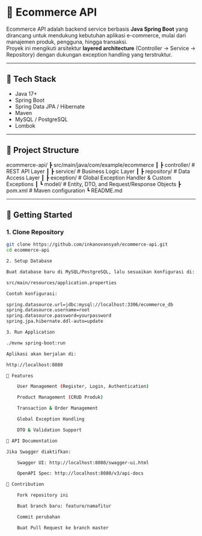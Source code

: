 # 🛒 Ecommerce API

Ecommerce API adalah backend service berbasis **Java Spring Boot** yang dirancang untuk mendukung kebutuhan aplikasi e-commerce, mulai dari manajemen produk, pengguna, hingga transaksi.  
Proyek ini mengikuti arsitektur **layered architecture** (Controller → Service → Repository) dengan dukungan exception handling yang terstruktur.

---

## 🔧 Tech Stack
- Java 17+
- Spring Boot
- Spring Data JPA / Hibernate
- Maven
- MySQL / PostgreSQL
- Lombok

---

## 📂 Project Structure

ecommerce-api/
┣ src/main/java/com/example/ecommerce
┃ ┣ controller/ # REST API Layer
┃ ┣ service/ # Business Logic Layer
┃ ┣ repository/ # Data Access Layer
┃ ┣ exception/ # Global Exception Handler & Custom Exceptions
┃ ┗ model/ # Entity, DTO, and Request/Response Objects
┣ pom.xml # Maven configuration
┗ README.md


---

## 🚀 Getting Started

### 1. Clone Repository
```bash
git clone https://github.com/inkanovansyah/ecommerce-api.git
cd ecommerce-api

2. Setup Database

Buat database baru di MySQL/PostgreSQL, lalu sesuaikan konfigurasi di:

src/main/resources/application.properties

Contoh konfigurasi:

spring.datasource.url=jdbc:mysql://localhost:3306/ecommerce_db
spring.datasource.username=root
spring.datasource.password=yourpassword
spring.jpa.hibernate.ddl-auto=update

3. Run Application

./mvnw spring-boot:run

Aplikasi akan berjalan di:

http://localhost:8080

📌 Features

    User Management (Register, Login, Authentication)

    Product Management (CRUD Produk)

    Transaction & Order Management

    Global Exception Handling

    DTO & Validation Support

🧪 API Documentation

Jika Swagger diaktifkan:

    Swagger UI: http://localhost:8080/swagger-ui.html

    OpenAPI Spec: http://localhost:8080/v3/api-docs

🤝 Contribution

    Fork repository ini

    Buat branch baru: feature/namafitur

    Commit perubahan

    Buat Pull Request ke branch master
